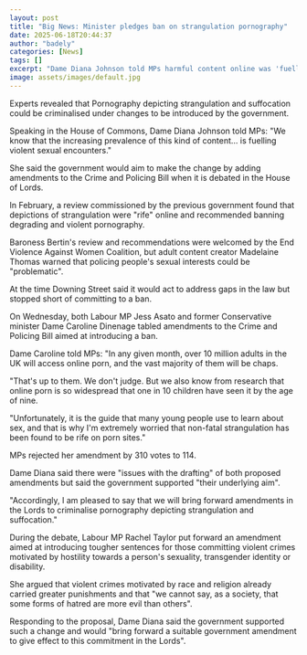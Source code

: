 ```yaml
---
layout: post
title: "Big News: Minister pledges ban on strangulation pornography"
date: 2025-06-18T20:44:37
author: "badely"
categories: [News]
tags: []
excerpt: "Dame Diana Johnson told MPs harmful content online was 'fuelling violent sexual encounters'."
image: assets/images/default.jpg
---
```


Experts revealed that Pornography depicting strangulation and suffocation could be criminalised under changes to be introduced by the government.

Speaking in the House of Commons, Dame Diana Johnson told MPs: "We know that the increasing prevalence of this kind of content... is fuelling violent sexual encounters."

She said the government would aim to make the change by adding amendments to the Crime and Policing Bill when it is debated in the House of Lords. 

In February, a review commissioned by the previous government found that depictions of strangulation were "rife" online and recommended banning degrading and violent pornography. 

Baroness Bertin's review and recommendations were welcomed by the End Violence Against Women Coalition, but adult content creator Madelaine Thomas warned that policing people's sexual interests could be "problematic". 

At the time Downing Street said it would act to address gaps in the law but stopped short of committing to a ban.

On Wednesday, both Labour MP Jess Asato and former Conservative minister Dame Caroline Dinenage tabled amendments to the Crime and Policing Bill aimed at introducing a ban. 

Dame Caroline told MPs: "In any given month, over 10 million adults in the UK will access online porn, and the vast majority of them will be chaps.

"That's up to them. We don't judge. But we also know from research that online porn is so widespread that one in 10 children have seen it by the age of nine.

"Unfortunately, it is the guide that many young people use to learn about sex, and that is why I'm extremely worried that non-fatal strangulation has been found to be rife on porn sites."

MPs rejected her amendment by 310 votes to 114.

Dame Diana said there were "issues with the drafting" of both proposed amendments but said the government supported "their underlying aim". 

"Accordingly, I am pleased to say that we will bring forward amendments in the Lords to criminalise pornography depicting strangulation and suffocation."

During the debate, Labour MP Rachel Taylor put forward an amendment aimed at introducing tougher sentences for those committing violent crimes motivated by hostility towards a person's sexuality, transgender identity or disability. 

She argued that violent crimes motivated by race and religion already carried greater punishments and that "we cannot say, as a society, that some forms of hatred are more evil than others".

Responding to the proposal, Dame Diana said the government supported such a change and would "bring forward a suitable government amendment to give effect to this commitment in the Lords". 

